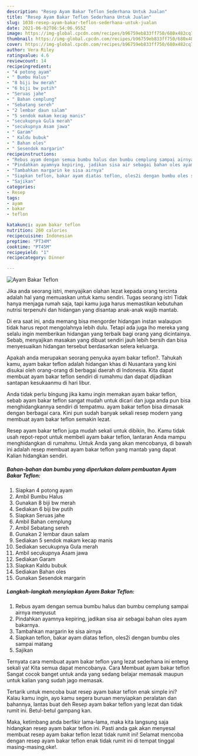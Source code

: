 ```yaml
---
description: "Resep Ayam Bakar Teflon Sederhana Untuk Jualan"
title: "Resep Ayam Bakar Teflon Sederhana Untuk Jualan"
slug: 1038-resep-ayam-bakar-teflon-sederhana-untuk-jualan
date: 2021-06-02T06:54:06.955Z
image: https://img-global.cpcdn.com/recipes/b96759eb833ff750/680x482cq70/ayam-bakar-teflon-foto-resep-utama.jpg
thumbnail: https://img-global.cpcdn.com/recipes/b96759eb833ff750/680x482cq70/ayam-bakar-teflon-foto-resep-utama.jpg
cover: https://img-global.cpcdn.com/recipes/b96759eb833ff750/680x482cq70/ayam-bakar-teflon-foto-resep-utama.jpg
author: Vera Riley
ratingvalue: 4.6
reviewcount: 14
recipeingredient:
- "4 potong ayam"
- " Bumbu Halus"
- "8 biji bw merah"
- "6 biji bw putih"
- "Seruas jahe"
- " Bahan cemplung"
- "Sebatang sereh"
- "2 lembar daun salam"
- "5 sendok makam kecap manis"
- "secukupnya Gula merah"
- "secukupnya Asam jawa"
- " Garam"
- " Kaldu bubuk"
- " Bahan oles"
- " Sesendok margarin"
recipeinstructions:
- "Rebus ayam dengan semua bumbu halus dan bumbu cemplung sampai airnya menyusut"
- "Pindahkan ayamnya kepiring, jadikan sisa air sebagai bahan oles ayam bakarnya."
- "Tambahkan margarin ke sisa airnya"
- "Siapkan teflon, bakar ayam diatas teflon, oles2i dengan bumbu oles sampai matang"
- "Sajikan"
categories:
- Resep
tags:
- ayam
- bakar
- teflon

katakunci: ayam bakar teflon 
nutrition: 260 calories
recipecuisine: Indonesian
preptime: "PT34M"
cooktime: "PT45M"
recipeyield: "1"
recipecategory: Dinner

---
```



![Ayam Bakar Teflon](https://img-global.cpcdn.com/recipes/b96759eb833ff750/680x482cq70/ayam-bakar-teflon-foto-resep-utama.jpg)

Jika anda seorang istri, menyajikan olahan lezat kepada orang tercinta adalah hal yang memuaskan untuk kamu sendiri. Tugas seorang istri Tidak hanya menjaga rumah saja, tapi kamu juga harus memastikan kebutuhan nutrisi terpenuhi dan hidangan yang disantap anak-anak wajib mantab.

Di era  saat ini, anda memang bisa mengorder hidangan instan walaupun tidak harus repot mengolahnya lebih dulu. Tetapi ada juga lho mereka yang selalu ingin memberikan hidangan yang terbaik bagi orang yang dicintainya. Sebab, menyajikan masakan yang dibuat sendiri jauh lebih bersih dan bisa menyesuaikan hidangan tersebut berdasarkan selera keluarga. 



Apakah anda merupakan seorang penyuka ayam bakar teflon?. Tahukah kamu, ayam bakar teflon adalah hidangan khas di Nusantara yang kini disukai oleh orang-orang di berbagai daerah di Indonesia. Kita dapat membuat ayam bakar teflon sendiri di rumahmu dan dapat dijadikan santapan kesukaanmu di hari libur.

Anda tidak perlu bingung jika kamu ingin memakan ayam bakar teflon, sebab ayam bakar teflon sangat mudah untuk dicari dan juga anda pun bisa menghidangkannya sendiri di tempatmu. ayam bakar teflon bisa dimasak dengan berbagai cara. Kini pun sudah banyak sekali resep modern yang membuat ayam bakar teflon semakin lezat.

Resep ayam bakar teflon juga mudah sekali untuk dibikin, lho. Kamu tidak usah repot-repot untuk membeli ayam bakar teflon, lantaran Anda mampu menghidangkan di rumahmu. Untuk Anda yang akan mencobanya, di bawah ini adalah resep membuat ayam bakar teflon yang mantab yang dapat Kalian hidangkan sendiri.

<!--inarticleads1-->

##### Bahan-bahan dan bumbu yang diperlukan dalam pembuatan Ayam Bakar Teflon:

1. Siapkan 4 potong ayam
1. Ambil  Bumbu Halus
1. Gunakan 8 biji bw merah
1. Sediakan 6 biji bw putih
1. Siapkan Seruas jahe
1. Ambil  Bahan cemplung
1. Ambil Sebatang sereh
1. Gunakan 2 lembar daun salam
1. Sediakan 5 sendok makam kecap manis
1. Sediakan secukupnya Gula merah
1. Ambil secukupnya Asam jawa
1. Sediakan  Garam
1. Siapkan  Kaldu bubuk
1. Sediakan  Bahan oles
1. Gunakan  Sesendok margarin




<!--inarticleads2-->

##### Langkah-langkah menyiapkan Ayam Bakar Teflon:

1. Rebus ayam dengan semua bumbu halus dan bumbu cemplung sampai airnya menyusut
1. Pindahkan ayamnya kepiring, jadikan sisa air sebagai bahan oles ayam bakarnya.
1. Tambahkan margarin ke sisa airnya
1. Siapkan teflon, bakar ayam diatas teflon, oles2i dengan bumbu oles sampai matang
1. Sajikan




Ternyata cara membuat ayam bakar teflon yang lezat sederhana ini enteng sekali ya! Kita semua dapat mencobanya. Cara Membuat ayam bakar teflon Sangat cocok banget untuk anda yang sedang belajar memasak maupun untuk kalian yang sudah jago memasak.

Tertarik untuk mencoba buat resep ayam bakar teflon enak simple ini? Kalau kamu ingin, ayo kamu segera buruan menyiapkan peralatan dan bahannya, lantas buat deh Resep ayam bakar teflon yang lezat dan tidak rumit ini. Betul-betul gampang kan. 

Maka, ketimbang anda berfikir lama-lama, maka kita langsung saja hidangkan resep ayam bakar teflon ini. Pasti anda gak akan menyesal membuat resep ayam bakar teflon lezat tidak rumit ini! Selamat mencoba dengan resep ayam bakar teflon enak tidak rumit ini di tempat tinggal masing-masing,oke!.

